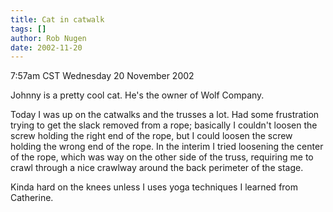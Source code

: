 ```yaml
---
title: Cat in catwalk
tags: []
author: Rob Nugen
date: 2002-11-20
---
```


<p class=date>7:57am CST Wednesday 20 November 2002</p>

<p>Johnny is a pretty cool cat.  He's the owner of Wolf Company.</p>

<p>Today I was up on the catwalks and the trusses a lot.  Had some
frustration trying to get the slack removed from a rope; basically I
couldn't loosen the screw holding the right end of the rope, but I
could loosen the screw holding the wrong end of the rope.  In the
interim I tried loosening the center of the rope, which was way on the
other side of the truss, requiring me to crawl through a nice crawlway
around the back perimeter of the stage.</p>

<p>Kinda hard on the knees unless I uses yoga techniques I learned
from Catherine.</p>

